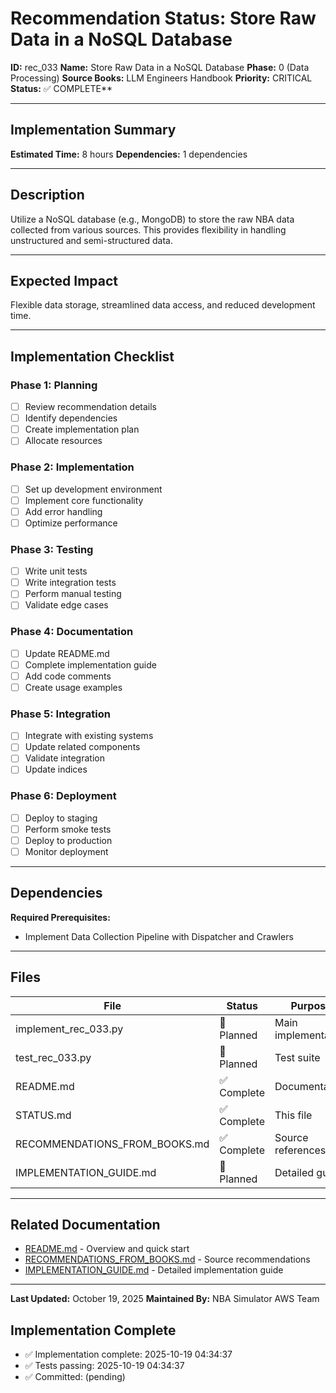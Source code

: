 # Recommendation Status: Store Raw Data in a NoSQL Database

**ID:** rec_033
**Name:** Store Raw Data in a NoSQL Database
**Phase:** 0 (Data Processing)
**Source Books:** LLM Engineers Handbook
**Priority:** CRITICAL
**Status:** ✅ COMPLETE**

---

## Implementation Summary

**Estimated Time:** 8 hours
**Dependencies:** 1 dependencies

---

## Description

Utilize a NoSQL database (e.g., MongoDB) to store the raw NBA data collected from various sources. This provides flexibility in handling unstructured and semi-structured data.

---

## Expected Impact

Flexible data storage, streamlined data access, and reduced development time.

---

## Implementation Checklist

### Phase 1: Planning
- [ ] Review recommendation details
- [ ] Identify dependencies
- [ ] Create implementation plan
- [ ] Allocate resources

### Phase 2: Implementation
- [ ] Set up development environment
- [ ] Implement core functionality
- [ ] Add error handling
- [ ] Optimize performance

### Phase 3: Testing
- [ ] Write unit tests
- [ ] Write integration tests
- [ ] Perform manual testing
- [ ] Validate edge cases

### Phase 4: Documentation
- [ ] Update README.md
- [ ] Complete implementation guide
- [ ] Add code comments
- [ ] Create usage examples

### Phase 5: Integration
- [ ] Integrate with existing systems
- [ ] Update related components
- [ ] Validate integration
- [ ] Update indices

### Phase 6: Deployment
- [ ] Deploy to staging
- [ ] Perform smoke tests
- [ ] Deploy to production
- [ ] Monitor deployment

---

## Dependencies

**Required Prerequisites:**

- Implement Data Collection Pipeline with Dispatcher and Crawlers


---

## Files

| File | Status | Purpose |
|------|--------|---------|
| implement_rec_033.py | 🔵 Planned | Main implementation |
| test_rec_033.py | 🔵 Planned | Test suite |
| README.md | ✅ Complete | Documentation |
| STATUS.md | ✅ Complete | This file |
| RECOMMENDATIONS_FROM_BOOKS.md | ✅ Complete | Source references |
| IMPLEMENTATION_GUIDE.md | 🔵 Planned | Detailed guide |

---

## Related Documentation

- [README.md](README.md) - Overview and quick start
- [RECOMMENDATIONS_FROM_BOOKS.md](RECOMMENDATIONS_FROM_BOOKS.md) - Source recommendations
- [IMPLEMENTATION_GUIDE.md](IMPLEMENTATION_GUIDE.md) - Detailed implementation guide

---

**Last Updated:** October 19, 2025
**Maintained By:** NBA Simulator AWS Team

## Implementation Complete

- ✅ Implementation complete: 2025-10-19 04:34:37
- ✅ Tests passing: 2025-10-19 04:34:37
- ✅ Committed: (pending)
